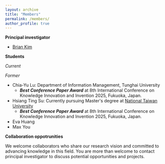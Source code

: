 ```yaml
---
layout: archive
title: "Members"
permalink: /members/
author_profile: true
---
```


__Principal investigator__

- [Brian Kim](https://briankimstudio.github.io/)

__Students__

_Current_

_Former_

- Chia-Yu Lu: Department of Information Management, Tunghai University
    - _**Best Conference Paper Award**_ at 8th International Conference on Knowledge Innovation and Invention 2025, Fukuoka, Japan.
- Hsiang Ting Su: Currently pursuing Master's degree at [National Taiwan University](https://www.ntu.edu.tw/english/)
    - _**Best Conference Paper Award**_ at 8th International Conference on Knowledge Innovation and Invention 2025, Fukuoka, Japan.
- Eva Huang
- Max You

<!-- __Undergraduate students__

- Miaomiao -->

__Collaboration oppotrunities__

We welcome collaborators who share our research vision and committed to advancing knowledge in this field. You are more than welcome to contact principal investigator to discuss potential opportunities and projects.


